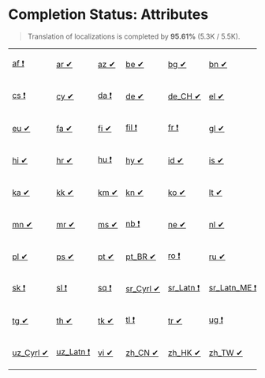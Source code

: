 # Completion Status: Attributes

> Translation of localizations is completed by **95.61%** (5.3K / 5.5K).

<table width="100%">
<tr><td width="12%">

[af&nbsp;❗](statuses-attributes-af.md)

</td><td width="12%">

[ar&nbsp;✔](statuses-attributes-ar.md)

</td><td width="12%">

[az&nbsp;✔](statuses-attributes-az.md)

</td><td width="12%">

[be&nbsp;✔](statuses-attributes-be.md)

</td><td width="12%">

[bg&nbsp;✔](statuses-attributes-bg.md)

</td><td width="12%">

[bn&nbsp;✔](statuses-attributes-bn.md)

</td><td width="12%">

[bs&nbsp;❗](statuses-attributes-bs.md)

</td><td width="12%">

[ca&nbsp;❗](statuses-attributes-ca.md)

</td></tr>
<tr><td width="12%">

[cs&nbsp;❗](statuses-attributes-cs.md)

</td><td width="12%">

[cy&nbsp;✔](statuses-attributes-cy.md)

</td><td width="12%">

[da&nbsp;❗](statuses-attributes-da.md)

</td><td width="12%">

[de&nbsp;✔](statuses-attributes-de.md)

</td><td width="12%">

[de_CH&nbsp;✔](statuses-attributes-de_CH.md)

</td><td width="12%">

[el&nbsp;✔](statuses-attributes-el.md)

</td><td width="12%">

[es&nbsp;✔](statuses-attributes-es.md)

</td><td width="12%">

[et&nbsp;❗](statuses-attributes-et.md)

</td></tr>
<tr><td width="12%">

[eu&nbsp;✔](statuses-attributes-eu.md)

</td><td width="12%">

[fa&nbsp;✔](statuses-attributes-fa.md)

</td><td width="12%">

[fi&nbsp;✔](statuses-attributes-fi.md)

</td><td width="12%">

[fil&nbsp;❗](statuses-attributes-fil.md)

</td><td width="12%">

[fr&nbsp;❗](statuses-attributes-fr.md)

</td><td width="12%">

[gl&nbsp;✔](statuses-attributes-gl.md)

</td><td width="12%">

[gu&nbsp;✔](statuses-attributes-gu.md)

</td><td width="12%">

[he&nbsp;✔](statuses-attributes-he.md)

</td></tr>
<tr><td width="12%">

[hi&nbsp;✔](statuses-attributes-hi.md)

</td><td width="12%">

[hr&nbsp;✔](statuses-attributes-hr.md)

</td><td width="12%">

[hu&nbsp;❗](statuses-attributes-hu.md)

</td><td width="12%">

[hy&nbsp;✔](statuses-attributes-hy.md)

</td><td width="12%">

[id&nbsp;✔](statuses-attributes-id.md)

</td><td width="12%">

[is&nbsp;✔](statuses-attributes-is.md)

</td><td width="12%">

[it&nbsp;✔](statuses-attributes-it.md)

</td><td width="12%">

[ja&nbsp;✔](statuses-attributes-ja.md)

</td></tr>
<tr><td width="12%">

[ka&nbsp;✔](statuses-attributes-ka.md)

</td><td width="12%">

[kk&nbsp;✔](statuses-attributes-kk.md)

</td><td width="12%">

[km&nbsp;✔](statuses-attributes-km.md)

</td><td width="12%">

[kn&nbsp;✔](statuses-attributes-kn.md)

</td><td width="12%">

[ko&nbsp;✔](statuses-attributes-ko.md)

</td><td width="12%">

[lt&nbsp;✔](statuses-attributes-lt.md)

</td><td width="12%">

[lv&nbsp;❗](statuses-attributes-lv.md)

</td><td width="12%">

[mk&nbsp;✔](statuses-attributes-mk.md)

</td></tr>
<tr><td width="12%">

[mn&nbsp;✔](statuses-attributes-mn.md)

</td><td width="12%">

[mr&nbsp;✔](statuses-attributes-mr.md)

</td><td width="12%">

[ms&nbsp;✔](statuses-attributes-ms.md)

</td><td width="12%">

[nb&nbsp;❗](statuses-attributes-nb.md)

</td><td width="12%">

[ne&nbsp;✔](statuses-attributes-ne.md)

</td><td width="12%">

[nl&nbsp;✔](statuses-attributes-nl.md)

</td><td width="12%">

[nn&nbsp;❗](statuses-attributes-nn.md)

</td><td width="12%">

[oc&nbsp;❗](statuses-attributes-oc.md)

</td></tr>
<tr><td width="12%">

[pl&nbsp;✔](statuses-attributes-pl.md)

</td><td width="12%">

[ps&nbsp;✔](statuses-attributes-ps.md)

</td><td width="12%">

[pt&nbsp;✔](statuses-attributes-pt.md)

</td><td width="12%">

[pt_BR&nbsp;✔](statuses-attributes-pt_BR.md)

</td><td width="12%">

[ro&nbsp;❗](statuses-attributes-ro.md)

</td><td width="12%">

[ru&nbsp;✔](statuses-attributes-ru.md)

</td><td width="12%">

[sc&nbsp;❗](statuses-attributes-sc.md)

</td><td width="12%">

[si&nbsp;✔](statuses-attributes-si.md)

</td></tr>
<tr><td width="12%">

[sk&nbsp;❗](statuses-attributes-sk.md)

</td><td width="12%">

[sl&nbsp;❗](statuses-attributes-sl.md)

</td><td width="12%">

[sq&nbsp;❗](statuses-attributes-sq.md)

</td><td width="12%">

[sr_Cyrl&nbsp;✔](statuses-attributes-sr_Cyrl.md)

</td><td width="12%">

[sr_Latn&nbsp;❗](statuses-attributes-sr_Latn.md)

</td><td width="12%">

[sr_Latn_ME&nbsp;❗](statuses-attributes-sr_Latn_ME.md)

</td><td width="12%">

[sv&nbsp;❗](statuses-attributes-sv.md)

</td><td width="12%">

[sw&nbsp;✔](statuses-attributes-sw.md)

</td></tr>
<tr><td width="12%">

[tg&nbsp;✔](statuses-attributes-tg.md)

</td><td width="12%">

[th&nbsp;✔](statuses-attributes-th.md)

</td><td width="12%">

[tk&nbsp;✔](statuses-attributes-tk.md)

</td><td width="12%">

[tl&nbsp;❗](statuses-attributes-tl.md)

</td><td width="12%">

[tr&nbsp;✔](statuses-attributes-tr.md)

</td><td width="12%">

[ug&nbsp;❗](statuses-attributes-ug.md)

</td><td width="12%">

[uk&nbsp;✔](statuses-attributes-uk.md)

</td><td width="12%">

[ur&nbsp;✔](statuses-attributes-ur.md)

</td></tr>
<tr><td width="12%">

[uz_Cyrl&nbsp;✔](statuses-attributes-uz_Cyrl.md)

</td><td width="12%">

[uz_Latn&nbsp;❗](statuses-attributes-uz_Latn.md)

</td><td width="12%">

[vi&nbsp;✔](statuses-attributes-vi.md)

</td><td width="12%">

[zh_CN&nbsp;✔](statuses-attributes-zh_CN.md)

</td><td width="12%">

[zh_HK&nbsp;✔](statuses-attributes-zh_HK.md)

</td><td width="12%">

[zh_TW&nbsp;✔](statuses-attributes-zh_TW.md)

</td></tr>
</table>
